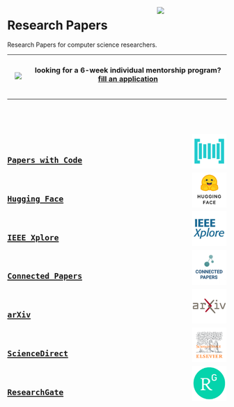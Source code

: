 <a href="/README.md"><img align="right" width="160" src="logos/research-papers.png"></img></a>

# Research Papers
Research Papers for computer science researchers.

<table>
    <tbody>
<tr>
<td align="center" width="10%"><a href="https://github.com/cs-MohamedAyman/cs-MohamedAyman/blob/master/mentorship-programs/research-papers.md"><img src="https://github.com/cs-MohamedAyman/cs-MohamedAyman/blob/master/repos-icons/announcement.png" width="100%"></img></a></td>
<td align="center" width="90%"><h3>looking for a 6-week individual mentorship program? <a href="https://github.com/cs-MohamedAyman/cs-MohamedAyman/blob/master/mentorship-programs/research-papers.md">fill an application</a></h3><br></td>
</tr>
    </tbody>
</table>

<br><br><br>

<a href="/papers-with-code/README.md"><img align="right" width="80" src="/logos/papers-with-code.png"></img></a>
<br>

## [`Papers with Code`](/papers-with-code/README.md)

<a href="/hugging-face/README.md"><img align="right" width="80" src="/logos/hugging-face.png"></img></a>
<br>

## [`Hugging Face`](/hugging-face/README.md)

<a href="/ieee-xplore/README.md"><img align="right" width="80" src="/logos/ieee-xplore.png"></img></a>
<br>

## [`IEEE Xplore`](/ieee-xplore/README.md)

<a href="/connected-papers/README.md"><img align="right" width="80" src="/logos/connected-papers.png"></img></a>
<br>

## [`Connected Papers`](/connected-papers/README.md)

<a href="/arxiv/README.md"><img align="right" width="80" src="/logos/arxiv.png"></img></a>
<br>

## [`arXiv`](/arxiv/README.md)

<a href="/science-direct/README.md"><img align="right" width="80" src="/logos/science-direct.png"></img></a>
<br>

## [`ScienceDirect`](/science-direct/README.md)

<a href="/research-gate/README.md"><img align="right" width="80" src="/logos/research-gate.png"></img></a>
<br>

## [`ResearchGate`](/research-gate/README.md)
